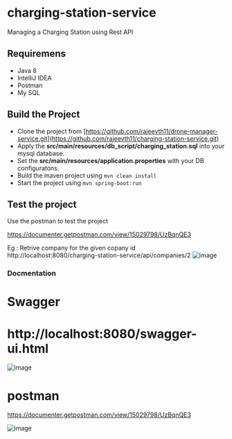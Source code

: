 # charging-station-service
Managing a Charging Station using Rest API

## Requiremens
- Java 8
- IntelliJ IDEA 
- Postman
- My SQL

## Build the Project
- Clone the project from [https://github.com/rajeevth11/drone-manager-service.git](https://github.com/rajeevth11/charging-station-service.git)
- Apply the **src/main/resources/db_script/charging_station.sql** into your mysql database.
- Set the **src/main/resources/application.properties** with your DB configuratons.
- Build the maven project using `mvn clean install`
- Start the project using  `mvn spring-boot:run`




## Test the project
Use the postman to test the project

https://documenter.getpostman.com/view/15029798/UzBqnQE3

Eg : Retrive company for the given copany id
http://localhost:8080/charging-station-service/api/companies/2
![image](https://user-images.githubusercontent.com/106370202/175300176-4c10e416-0961-4a97-8e1e-b17dbd46d6d6.png)



### Docmentation
# Swagger
# http://localhost:8080/swagger-ui.html
![image](https://user-images.githubusercontent.com/106370202/175293944-437ad5b5-78db-4eae-b90d-f4a91e6bc053.png)

# postman 

https://documenter.getpostman.com/view/15029798/UzBqnQE3

![image](https://user-images.githubusercontent.com/106370202/175306304-6dc82e01-cfe2-4d69-8f96-d57fbead0160.png)


